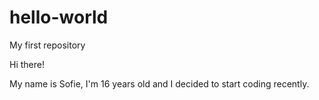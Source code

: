 # hello-world
My first repository

Hi there!

My name is Sofie, I'm 16 years old and I decided to start coding recently.
